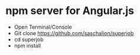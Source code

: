 npm server for Angular.js
========================

* Open Terminal/Console
* Git clone https://github.com/saschalion/superjob
* cd superjob
* npm install

